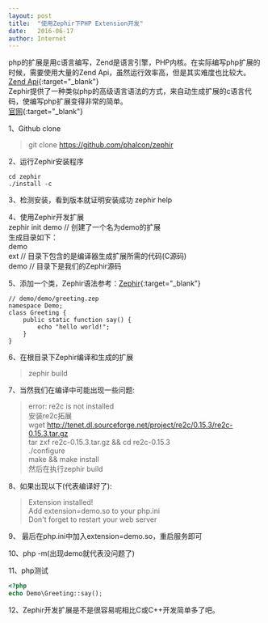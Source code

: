 ```yaml
---
layout: post
title:  "使用Zephir下PHP Extension开发"
date:   2016-06-17
author: Internet
---
```


php的扩展是用c语言编写，Zend是语言引擎，PHP内核。在实际编写php扩展的时候，需要使用大量的Zend Api，虽然运行效率高，但是其实难度也比较大。   
[Zend Api](http://php.net/manual/zh/internals2.ze1.zendapi.php){:target="_blank"}   
Zephir提供了一种类似php的高级语言语法的方式，来自动生成扩展的c语言代码，使编写php扩展变得非常的简单。   
[官网](http://www.zephir-lang.com/){:target="_blank"}

1、Github clone

> git clone https://github.com/phalcon/zephir

2、运行Zephir安装程序

```shell
cd zephir 
./install -c	
```
3、检测安装，看到版本就证明安装成功
	zephir help 

4、使用Zephir开发扩展   
	zephir init demo // 创建了一个名为demo的扩展   
	生成目录如下：   
	demo   
		ext   // 目录下包含的是编译器生成扩展所需的代码(C源码)   
		demo  // 目录下是我们的Zephir源码

5、添加一个类，Zephir语法参考：[Zephir](https://docs.zephir-lang.com/en/latest/index.html){:target="_blank"}

````
// demo/demo/greeting.zep  
namespace Demo;  
class Greeting {  
    public static function say() {  
        echo "hello world!";  
    }  
}  
````	
6、在根目录下Zephir编译和生成的扩展

> zephir build

7、当然我们在编译中可能出现一些问题:

> error: re2c is not installed   
> 安装re2c拓展   
> wget http://tenet.dl.sourceforge.net/project/re2c/0.15.3/re2c-0.15.3.tar.gz   
> tar zxf re2c-0.15.3.tar.gz && cd re2c-0.15.3   
> ./configure   
> make && make install   
> 然后在执行zephir build

8、如果出现以下(代表编译好了):

> Extension installed!   
> Add extension=demo.so to your php.ini   
> Don't forget to restart your web server

9、	最后在php.ini中加入extension=demo.so，重启服务即可

10、php -m(出现demo就代表没问题了)

11、php测试

```php
<?php
echo Demo\Greeting::say();
```

12、Zephir开发扩展是不是很容易呢相比C或C++开发简单多了吧。
